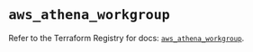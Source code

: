 # `aws_athena_workgroup`

Refer to the Terraform Registry for docs: [`aws_athena_workgroup`](https://registry.terraform.io/providers/hashicorp/aws/5.96.0/docs/resources/athena_workgroup).
